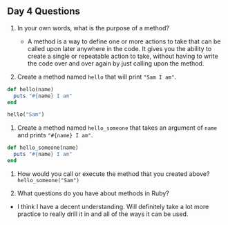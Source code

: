 ## Day 4 Questions

1. In your own words, what is the purpose of a method?
   * A method is a way to define one or more actions to take that can be called upon later anywhere in the code. It gives you the ability to create a single or repeatable action to take, without having to write the code over and over again by just calling upon the method.

1. Create a method named `hello` that will print `"Sam I am"`.
```ruby
def hello(name)
  puts "#{name} I am"
end

hello("Sam")
```

1. Create a method named `hello_someone` that takes an argument of `name` and prints `"#{name} I am"`.
```ruby
def hello_someone(name)
  puts "#{name} I am"
end
```

1. How would you call or execute the method that you created above?
`hello_someone("Sam")`

1. What questions do you have about methods in Ruby?
  * I think I have a decent understanding. Will definitely take a lot more practice to really drill it in and all of the ways it can be used.
